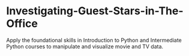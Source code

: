 # Investigating-Guest-Stars-in-The-Office
Apply the foundational skills in Introduction to Python and Intermediate Python courses to manipulate and visualize movie and TV data.
